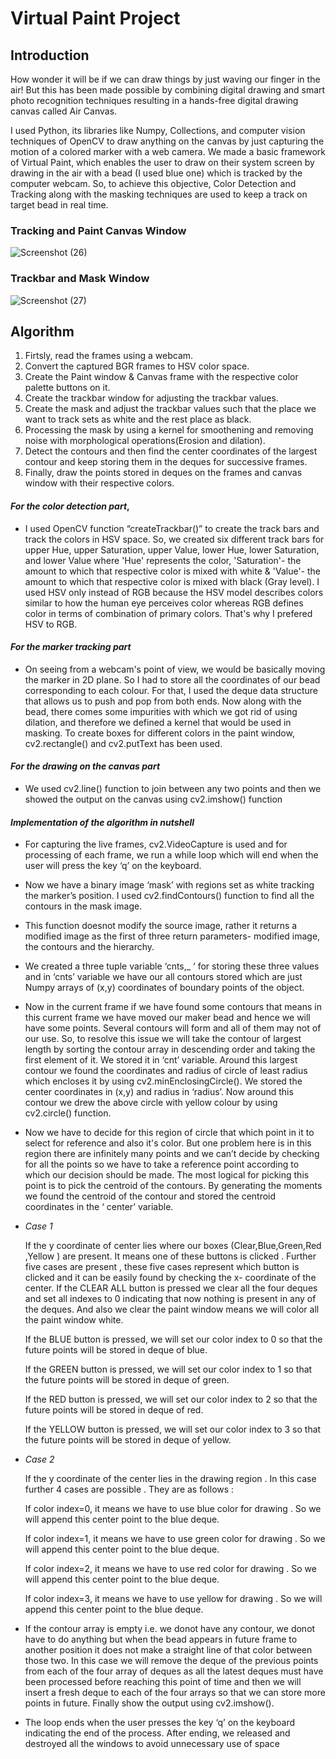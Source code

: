 # Virtual Paint Project

  ## Introduction

How wonder it will be if we can draw things by just waving our finger in the air! But this has been made possible by combining digital drawing and smart photo recognition techniques resulting in a hands-free digital drawing canvas called Air Canvas.

I used Python, its libraries like Numpy, Collections, and computer vision techniques of OpenCV to draw anything on the canvas by just capturing the motion of a colored marker with a web camera. We made a basic framework of Virtual Paint, which enables the user to draw on their system screen by drawing in the air with a bead (I used blue one) which is tracked by the computer webcam. So, to achieve this objective, Color Detection and Tracking along with the masking techniques are used to keep a track on target bead in real time. 

### Tracking and Paint Canvas Window
![Screenshot (26)](https://user-images.githubusercontent.com/87267089/125208123-4bde9f80-e2ae-11eb-941f-ee149f079889.png)



### Trackbar and Mask Window
![Screenshot (27)](https://user-images.githubusercontent.com/87267089/125208134-5d27ac00-e2ae-11eb-98f2-6254fe01882f.png)


 ## Algorithm

1. Firtsly, read the frames using a webcam.
2. Convert the captured BGR frames to HSV color space.
3. Create the Paint window & Canvas frame with the respective color palette buttons on it. 
4. Create the trackbar window for adjusting the trackbar values.
5. Create the mask and adjust the trackbar values such that the place we want to track sets as white and the rest place as black.
6. Processing the mask by using a kernel for smoothening and removing noise with morphological operations(Erosion and dilation).
7. Detect the contours and then find the center coordinates of the largest contour and keep storing them in the deques for successive frames.
8. Finally, draw the points stored in deques on the frames and canvas window with their respective colors.

 #### *For the color detection part*,
- I used OpenCV function “createTrackbar()” to create the track bars and track the colors in HSV space. So, we created six different track bars for upper Hue, upper Saturation, upper Value, lower Hue, lower Saturation, and lower Value where 'Hue' represents the color, 'Saturation'- the amount to which that respective color is mixed with white & 'Value'- the amount to which that respective color is mixed with black (Gray level).
I used HSV only instead of RGB because the HSV model describes colors similar to how the human eye perceives color whereas RGB defines color in terms of combination of primary colors. That's why I prefered HSV to RGB.

#### *For the marker tracking part*
- On seeing from a webcam's point of view, we would be basically moving the marker in 2D plane. So I had to store all the coordinates of our bead corresponding to each colour. For that, I used the deque data structure that allows us to push and pop from both ends.
Now along with the bead, there comes some impurities with which we got rid of using dilation, and therefore we defined a kernel that would be used in masking.
To create boxes for different colors in the paint window, cv2.rectangle() and cv2.putText has been used. 


#### *For the drawing on the canvas part* 
- We used cv2.line() function to join between any two points and then we showed the output on the canvas using cv2.imshow() function

#### *Implementation of the algorithm in nutshell*

- For capturing the live frames, cv2.VideoCapture is used and for processing of each frame, we run a while loop which will end when the user will press the key ‘q’ on the keyboard. 

- Now we have a binary image ‘mask’ with regions set as white tracking the marker’s position. I used cv2.findContours() function to find all the contours in the mask image.
- This function doesnot modify the source image, rather it returns a modified image as the first of three return parameters- modified image, the contours and the hierarchy.
- We created a three tuple variable ‘cnts,_ ‘ for storing these three values and in ‘cnts’ variable we have our all contours stored which are just Numpy arrays of (x,y) coordinates of boundary points of the object. 


- Now in the current frame if we have found some contours that means in this current frame we have moved our maker bead and hence we will have some points. Several contours will form and all of them may not of our use. So, to resolve this issue we will take the contour of largest length by sorting the contour array in descending order and taking the first element of it. We stored it in ‘cnt’ variable. Around this largest contour we found the coordinates and radius of circle of least radius which encloses it by using cv2.minEnclosingCircle(). We stored the center coordinates in (x,y) and radius in ‘radius’. Now around this contour we drew the above circle with yellow colour by using  cv2.circle() function.

- Now we have to decide for this region of circle that which point in it to select for reference and also it's color. But one problem here is in this region there are infinitely many points and we can’t decide by checking for all the points so we have to take a reference point according to which our decision should be made. The most logical for picking this point is to pick the centroid of the contours. By generating the moments we found the centroid of the contour and stored the centroid coordinates in the ‘ center’ variable.

- *Case 1*
 
    If the y coordinate of center lies where our boxes (Clear,Blue,Green,Red ,Yellow ) are present. It means one of these buttons is clicked . Further five cases are present , these five cases represent which button is clicked and it can be easily found by checking the x- coordinate of the center.
     If the CLEAR ALL button is pressed we clear all the four deques and set all indexes to 0 indicating that now nothing is present in any of the deques. And also we clear the paint window means we will color all the paint window white.
     
     If the BLUE button is pressed, we will set our color index to 0 so that the future points will be stored in deque of blue.
     
     If the GREEN button is pressed, we will set our color index to 1 so that the future points will be stored in deque of green.
     
     If the RED button is pressed, we will set our color index to 2 so that the future points will be stored in deque of red.
     
     If the YELLOW button is pressed, we will set our color index to 3 so that the future points will be stored in deque of yellow.

- *Case 2*

    If the y coordinate of the center lies in the drawing region . In this case further 4 cases are possible . They are as follows :

     If color index=0, it means we have to use blue color for drawing . So we will append this center point to the blue deque.
     
     If color index=1, it means we have to use green color for drawing . So we will append this center point to the blue deque.
     
     If color index=2, it means we have to use red color for drawing . So we will append this center point to the blue deque.
     
     If color index=3, it means we have to use yellow for drawing . So we will append this center point to the blue deque.

- If the contour array is empty i.e. we donot have any contour, we donot have to do anything but when the bead appears in future frame to another position it does not make a straight line of that color between those two. In this case we will remove the deque of the previous points from each of the four array of deques as all the latest deques must have been processed before reaching this point of time and then we will insert a fresh deque to each of the four arrays so that we can store more points in future.
 Finally show the output using cv2.imshow().

- The loop ends when the user presses the key ‘q’ on the keyboard indicating the end of the process.
  After ending, we released and destroyed all the windows to avoid unnecessary use of space
